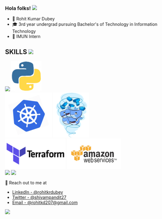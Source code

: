 ### Hola folks! <img src="https://raw.githubusercontent.com/MartinHeinz/MartinHeinz/master/wave.gif" width="30px">

- 👤 Rohit Kumar Dubey
- 🎓 3rd year undergrad pursuing Bachelor's of Technology in Information Technology 
- 💼 IMUN Intern



## SKILLS <img src ="https://emojipedia-us.s3.dualstack.us-west-1.amazonaws.com/thumbs/120/emojidex/112/male-technologist_1f468-200d-1f4bb.png">

<img src="https://www.talentxoom.com/learningPathImages/54d47563bc368d94622f60a1.png" height="150">
<img src="https://raw.githubusercontent.com/ayedaemon/ayedaemon/master/assets/python.gif" height="100"> <br>
<img src ="https://raw.githubusercontent.com/ayedaemon/ayedaemon/master/assets/k8s.gif" height="150"> 
<img src="https://raw.githubusercontent.com/ayedaemon/ayedaemon/master/assets/docker.gif" height="150"> <br>
<img src="https://raw.githubusercontent.com/ayedaemon/ayedaemon/master/assets/terraform.gif" height="100"> 
<img src="https://raw.githubusercontent.com/ayedaemon/ayedaemon/master/assets/aws.gif" height="100"> <br> 
<img src="https://cdn.swapps.com/uploads/2018/02/ansible-header-1024x640.png" height="100"> 
<img src="https://miro.medium.com/max/882/1*D5zGIGFZoEO4uCTriOj4xg.jpeg" height="100">




 📩 Reach out to me at
 - [LinkedIn - @rohitkrdubey](https://www.linkedin.com/in/rohitkrdubey/)
 - [Twitter - @shivampandit27](https://www.twitter.com/shivampandit27/)
 - [Email - @rohitkd207@gmail.com](https://www.gmail.com)








<img src ="https://github-readme-stats.vercel.app/api?username=roger-rkd&&show_icons=true&title_color=ffffff&icon_color=bb2acf&text_color=daf7dc&bg_color=151515">



<!--
**roger-rkd/roger-rkd** is a ✨ _special_ ✨ repository because its `README.md` (this file) appears on your GitHub profile.

Here are some ideas to get you started:

- 🔭 I’m currently working on MERN
- 🌱 I’m currently learning Machine Learning
- 💬 Ask me about Cloud Computing
- 📫 How to reach me: @r
- 😄 Pronouns: ...
- ⚡ Fun fact: ...
-->
